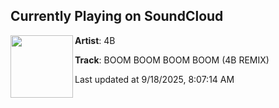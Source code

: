 ## Currently Playing on SoundCloud

[<img align="left" width="100" src="https://i1.sndcdn.com/artworks-kP1g5RgyHnuOd4il-gcf7hw-t500x500.jpg">](https://soundcloud.com/dj4b/boom-boom-boom-boom-4b-remix-1)

**Artist**: 4B 

**Track**: BOOM BOOM BOOM BOOM (4B REMIX)

Last updated at 9/18/2025, 8:07:14 AM
